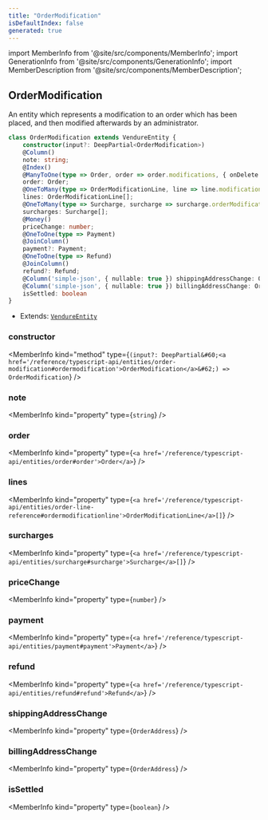 ```yaml
---
title: "OrderModification"
isDefaultIndex: false
generated: true
---
```

<!-- This file was generated from the Vendure source. Do not modify. Instead, re-run the "docs:build" script -->
import MemberInfo from '@site/src/components/MemberInfo';
import GenerationInfo from '@site/src/components/GenerationInfo';
import MemberDescription from '@site/src/components/MemberDescription';


## OrderModification

<GenerationInfo sourceFile="packages/core/src/entity/order-modification/order-modification.entity.ts" sourceLine="21" packageName="@vendure/core" />

An entity which represents a modification to an order which has been placed, and
then modified afterwards by an administrator.

```ts title="Signature"
class OrderModification extends VendureEntity {
    constructor(input?: DeepPartial<OrderModification>)
    @Column()
    note: string;
    @Index()
    @ManyToOne(type => Order, order => order.modifications, { onDelete: 'CASCADE' })
    order: Order;
    @OneToMany(type => OrderModificationLine, line => line.modification)
    lines: OrderModificationLine[];
    @OneToMany(type => Surcharge, surcharge => surcharge.orderModification)
    surcharges: Surcharge[];
    @Money()
    priceChange: number;
    @OneToOne(type => Payment)
    @JoinColumn()
    payment?: Payment;
    @OneToOne(type => Refund)
    @JoinColumn()
    refund?: Refund;
    @Column('simple-json', { nullable: true }) shippingAddressChange: OrderAddress;
    @Column('simple-json', { nullable: true }) billingAddressChange: OrderAddress;
    isSettled: boolean
}
```
* Extends: <code><a href='/reference/typescript-api/entities/vendure-entity#vendureentity'>VendureEntity</a></code>



<div className="members-wrapper">

### constructor

<MemberInfo kind="method" type={`(input?: DeepPartial&#60;<a href='/reference/typescript-api/entities/order-modification#ordermodification'>OrderModification</a>&#62;) => OrderModification`}   />


### note

<MemberInfo kind="property" type={`string`}   />


### order

<MemberInfo kind="property" type={`<a href='/reference/typescript-api/entities/order#order'>Order</a>`}   />


### lines

<MemberInfo kind="property" type={`<a href='/reference/typescript-api/entities/order-line-reference#ordermodificationline'>OrderModificationLine</a>[]`}   />


### surcharges

<MemberInfo kind="property" type={`<a href='/reference/typescript-api/entities/surcharge#surcharge'>Surcharge</a>[]`}   />


### priceChange

<MemberInfo kind="property" type={`number`}   />


### payment

<MemberInfo kind="property" type={`<a href='/reference/typescript-api/entities/payment#payment'>Payment</a>`}   />


### refund

<MemberInfo kind="property" type={`<a href='/reference/typescript-api/entities/refund#refund'>Refund</a>`}   />


### shippingAddressChange

<MemberInfo kind="property" type={`OrderAddress`}   />


### billingAddressChange

<MemberInfo kind="property" type={`OrderAddress`}   />


### isSettled

<MemberInfo kind="property" type={`boolean`}   />




</div>
